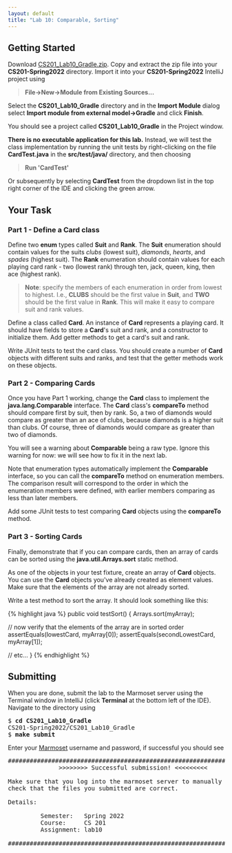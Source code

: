 ```yaml
---
layout: default
title: "Lab 10: Comparable, Sorting"
---
```


## Getting Started

Download [CS201\_Lab10\_Gradle.zip](CS201_Lab10_Gradle.zip). Copy and extract the zip file into your **CS201-Spring2022** directory. Import it into your **CS201-Spring2022** IntelliJ project using

> **File&rarr;New&rarr;Module from Existing Sources...**

Select the **CS201\_Lab10\_Gradle** directory and in the **Import Module** dialog select **Import module from external model&rarr;Gradle** and click **Finish**.

You should see a project called **CS201\_Lab10\_Gradle** in the Project window.

**There is no executable application for this lab.** Instead, we will test the class implementation by running the unit tests by right-clicking on the file **CardTest.java** in the **src/test/java/** directory, and then choosing

> **Run 'CardTest'**

Or subsequently by selecting **CardTest** from the dropdown list in the top right corner of the IDE and clicking the green arrow.

## Your Task

### Part 1 - Define a Card class

Define two **enum** types called **Suit** and **Rank**. The **Suit** enumeration should contain values for the suits *clubs* (lowest suit), *diamonds*, *hearts*, and *spades* (highest suit). The **Rank** enumeration should contain values for each playing card rank - two (lowest rank) through ten, jack, queen, king, then ace (highest rank).

> **Note**: specify the members of each enumeration in order from lowest to highest. I.e., **CLUBS** should be the first value in **Suit**, and **TWO** should be the first value in **Rank**. This will make it easy to compare suit and rank values.

Define a class called **Card**. An instance of **Card** represents a playing card. It should have fields to store a **Card**'s suit and rank, and a constructor to initialize them. Add getter methods to get a card's suit and rank.

Write JUnit tests to test the card class. You should create a number of **Card** objects with different suits and ranks, and test that the getter methods work on these objects.

### Part 2 - Comparing Cards

Once you have Part 1 working, change the **Card** class to implement the **java.lang.Comparable** interface. The **Card** class's **compareTo** method should compare first by suit, then by rank. So, a two of diamonds would compare as greater than an ace of clubs, because diamonds is a higher suit than clubs. Of course, three of diamonds would compare as greater than two of diamonds.

You will see a warning about **Comparable** being a raw type. Ignore this warning for now: we will see how to fix it in the next lab.

Note that enumeration types automatically implement the **Comparable** interface, so you can call the **compareTo** method on enumeration members. The comparison result will correspond to the order in which the enumeration members were defined, with earlier members comparing as less than later members.

Add some JUnit tests to test comparing **Card** objects using the **compareTo** method.

### Part 3 - Sorting Cards

Finally, demonstrate that if you can compare cards, then an array of cards can be sorted using the **java.util.Arrays.sort** static method.

As one of the objects in your test fixture, create an array of **Card** objects. You can use the **Card** objects you've already created as element values. Make sure that the elements of the array are not already sorted.

Write a test method to sort the array. It should look something like this:

{% highlight java %}
public void testSort() {
  Arrays.sort(myArray);

  // now verify that the elements of the array are in sorted order
  assertEquals(lowestCard, myArray[0]);
  assertEquals(secondLowestCard, myArray[1]);

  // etc...
}
{% endhighlight %}

## Submitting

When you are done, submit the lab to the Marmoset server using the Terminal window in IntelliJ (click **Terminal** at the bottom left of the IDE). Navigate to the directory using

<pre>
$ <b>cd CS201_Lab10_Gradle</b>
CS201-Spring2022/CS201_Lab10_Gradle
$ <b>make submit</b>
</pre>

Enter your [Marmoset](https://cs.ycp.edu/marmoset) username and password, if successful you should see

<pre>
######################################################################
              >>>>>>>> Successful submission! <<<<<<<<<

Make sure that you log into the marmoset server to manually
check that the files you submitted are correct.

Details:

         Semester:   Spring 2022
         Course:     CS 201
         Assignment: lab10

######################################################################
</pre>
